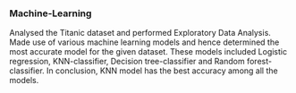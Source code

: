 ### Machine-Learning
Analysed the Titanic dataset and performed Exploratory Data Analysis. Made use of various machine learning models and hence determined the most accurate model for the given dataset. These models included Logistic regression, KNN-classifier, Decision tree-classifier and Random forest-classifier.
In conclusion, KNN model has the best accuracy among all the models.
